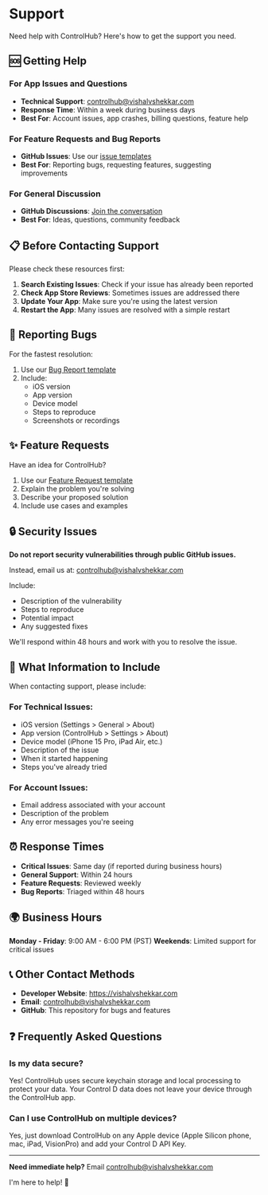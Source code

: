 # Support

Need help with ControlHub? Here's how to get the support you need.

## 🆘 Getting Help

### For App Issues and Questions
- **Technical Support**: controlhub@vishalvshekkar.com
- **Response Time**: Within a week during business days
- **Best For**: Account issues, app crashes, billing questions, feature help

### For Feature Requests and Bug Reports
- **GitHub Issues**: Use our [issue templates](../../issues/new/choose)
- **Best For**: Reporting bugs, requesting features, suggesting improvements

### For General Discussion
- **GitHub Discussions**: [Join the conversation](../../discussions)
- **Best For**: Ideas, questions, community feedback

## 📋 Before Contacting Support

Please check these resources first:

1. **Search Existing Issues**: Check if your issue has already been reported
2. **Check App Store Reviews**: Sometimes issues are addressed there
3. **Update Your App**: Make sure you're using the latest version
4. **Restart the App**: Many issues are resolved with a simple restart

## 🐛 Reporting Bugs

For the fastest resolution:

1. Use our [Bug Report template](../../issues/new?template=bug_report.yml)
2. Include:
   - iOS version
   - App version
   - Device model
   - Steps to reproduce
   - Screenshots or recordings

## ✨ Feature Requests

Have an idea for ControlHub?

1. Use our [Feature Request template](../../issues/new?template=feature_request.yml)
2. Explain the problem you're solving
3. Describe your proposed solution
4. Include use cases and examples

## 🔒 Security Issues

**Do not report security vulnerabilities through public GitHub issues.**

Instead, email us at: controlhub@vishalvshekkar.com

Include:
- Description of the vulnerability
- Steps to reproduce
- Potential impact
- Any suggested fixes

We'll respond within 48 hours and work with you to resolve the issue.

## 📱 What Information to Include

When contacting support, please include:

### For Technical Issues:
- iOS version (Settings > General > About)
- App version (ControlHub > Settings > About)
- Device model (iPhone 15 Pro, iPad Air, etc.)
- Description of the issue
- When it started happening
- Steps you've already tried

### For Account Issues:
- Email address associated with your account
- Description of the problem
- Any error messages you're seeing

## ⏰ Response Times

- **Critical Issues**: Same day (if reported during business hours)
- **General Support**: Within 24 hours
- **Feature Requests**: Reviewed weekly
- **Bug Reports**: Triaged within 48 hours

## 🌍 Business Hours

**Monday - Friday**: 9:00 AM - 6:00 PM (PST)
**Weekends**: Limited support for critical issues

## 📞 Other Contact Methods

- **Developer Website**: https://vishalvshekkar.com
- **Email**: controlhub@vishalvshekkar.com
- **GitHub**: This repository for bugs and features

## ❓ Frequently Asked Questions

### Is my data secure?
Yes! ControlHub uses secure keychain storage and local processing to protect your data. Your Control D data does not leave your device through the ControlHub app.

### Can I use ControlHub on multiple devices?
Yes, just download ControlHub on any Apple device (Apple Silicon phone, mac, iPad, VisionPro) and add your Control D API Key.

---

**Need immediate help?** Email controlhub@vishalvshekkar.com

I'm here to help! 🚀